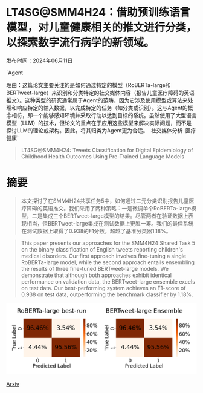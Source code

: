 # LT4SG@SMM4H24：借助预训练语言模型，对儿童健康相关的推文进行分类，以探索数字流行病学的新领域。

发布时间：2024年06月11日

`Agent

理由：这篇论文主要关注的是如何通过特定的模型（RoBERTa-large和BERTweet-large）来识别和分类特定的社交媒体内容（报告儿童医疗障碍的英语推文）。这种类型的研究通常属于Agent的范畴，因为它涉及使用模型或算法来处理和响应特定的输入数据，以完成特定的任务（如分类或识别）。这与Agent的概念相符，即一个能够感知环境并采取行动以达到目标的系统。虽然使用了大型语言模型（LLM）的技术，但论文的重点在于应用这些模型来解决实际问题，而不是探讨LLM的理论或架构。因此，将其归类为Agent更为合适。` `社交媒体分析` `医疗健康`

> LT4SG@SMM4H24: Tweets Classification for Digital Epidemiology of Childhood Health Outcomes Using Pre-Trained Language Models

# 摘要

> 本文探讨了在SMM4H24共享任务5中，如何通过二元分类识别报告儿童医疗障碍的英语推文。我们采用了两种策略：一是微调单个RoBERTa-large模型，二是集成三个BERTweet-large模型的结果。尽管两者在验证数据上表现相当，但BERTweet-large集成在测试数据上更胜一筹。我们的最佳系统在测试数据上取得了0.938的F1分数，超越了基准分类器1.18%。

> This paper presents our approaches for the SMM4H24 Shared Task 5 on the binary classification of English tweets reporting children's medical disorders. Our first approach involves fine-tuning a single RoBERTa-large model, while the second approach entails ensembling the results of three fine-tuned BERTweet-large models. We demonstrate that although both approaches exhibit identical performance on validation data, the BERTweet-large ensemble excels on test data. Our best-performing system achieves an F1-score of 0.938 on test data, outperforming the benchmark classifier by 1.18%.

![LT4SG@SMM4H24：借助预训练语言模型，对儿童健康相关的推文进行分类，以探索数字流行病学的新领域。](../../../paper_images/2406.07759/confusion_matrices.png)

[Arxiv](https://arxiv.org/abs/2406.07759)